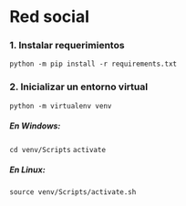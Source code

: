 # Red social



### 1. Instalar requerimientos

`python -m pip install -r requirements.txt`

### 2. Inicializar un entorno virtual
`python -m virtualenv venv`
##### En Windows:
`cd venv/Scripts`
`activate`

##### En Linux:
`source venv/Scripts/activate.sh`